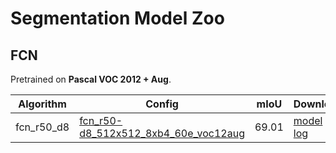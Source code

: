 # Segmentation Model Zoo

## FCN

Pretrained on **Pascal VOC 2012 + Aug**.

| Algorithm  | Config                                                       | mIoU | Download                                                     |
| ---------- | ------------------------------------------------------------ | ------------------------ | ------------------------------------------------------------ |
| fcn_r50_d8 | [fcn_r50-d8_512x512_8xb4_60e_voc12aug](https://github.com/alibaba/EasyCV/tree/master/configs/segmentation/fcn/fcn_r50-d8_512x512_8xb4_60e_voc12aug.py) | 69.01               | [model](http://pai-vision-data-hz.oss-cn-zhangjiakou.aliyuncs.com/EasyCV/modelzoo/segmentation/fcn_r50/epoch_60.pth) - [log](http://pai-vision-data-hz.oss-cn-zhangjiakou.aliyuncs.com/EasyCV/modelzoo/segmentation/fcn_r50/20220525_203606.log.json) |
